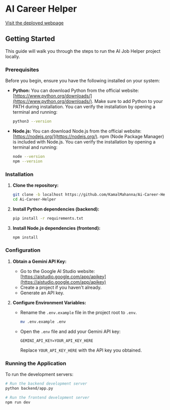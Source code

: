 # AI Career Helper

[Visit the deployed webpage](https://ai-career-helper.netlify.app/)

## Getting Started

This guide will walk you through the steps to run the AI Job Helper project locally.

### Prerequisites

Before you begin, ensure you have the following installed on your system:

* **Python:**  You can download Python from the official website: [https://www.python.org/downloads/](https://www.python.org/downloads/). Make sure to add Python to your PATH during installation. You can verify the installation by opening a terminal and running:

  ```bash
  python3 --version
  ```
* **Node.js:** You can download Node.js from the official website: [https://nodejs.org/](https://nodejs.org/). npm (Node Package Manager) is included with Node.js. You can verify the installation by opening a terminal and running:

  ```bash
  node --version
  npm --version
  ```

### Installation

1. **Clone the repository:**

   ```bash
   git clone -b localhost https://github.com/KamalMahanna/Ai-Career-Helper.git
   cd Ai-Career-Helper
   ```
2. **Install Python dependencies (backend):**

   ```bash
   pip install -r requirements.txt
   ```

3. **Install Node.js dependencies (frontend):**

   ```bash
   npm install
   ```

### Configuration

1. **Obtain a Gemini API Key:**

   * Go to the Google AI Studio website: [https://aistudio.google.com/app/apikey](https://aistudio.google.com/app/apikey)
   * Create a project if you haven't already.
   * Generate an API key.
2. **Configure Environment Variables:**

   * Rename the `.env.example` file in the project root to `.env`.
     ```bash
     mv .env.example .env
     ```
   * Open the `.env` file and add your Gemini API key:
     ```
     GEMINI_API_KEY=YOUR_API_KEY_HERE
     ```

     Replace `YOUR_API_KEY_HERE` with the API key you obtained.

### Running the Application

To run the development servers:

```bash
# Run the backend development server
python backend/app.py

# Run the frontend development server
npm run dev
```
